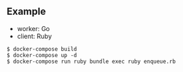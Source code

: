 ## Example

- worker: Go
- client: Ruby

```console
$ docker-compose build
$ docker-compose up -d
$ docker-compose run ruby bundle exec ruby enqueue.rb
```
